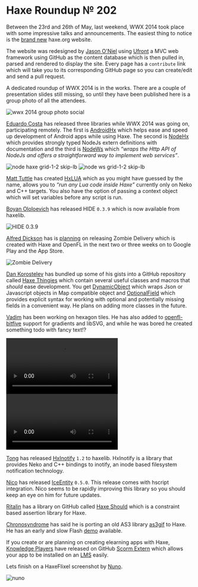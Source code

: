 [_template]: ../templates/roundup.html
[“”]: a ""
# Haxe Roundup № 202

Between the 23rd and 26th of May, last weekend, WWX 2014 took place with some impressive
talks and announcements. The easiest thing to notice is the [brand new][l1] haxe.org website.

The website was redesigned by [Jason O'Niel][tw1] using [Ufront][l2] a MVC web framework
using GitHub as the content database which is then pulled in, parsed and rendered to 
display the site. Every page has a `contribute` link which will take you to its
corresponding GitHub page so you can create/edit and send a pull request.

A dedicated roundup of WWX 2014 is in the works. There are a couple of presentation slides
still missing, so until they have been published here is a group photo of all the attendees.

![wwx 2014 group photo social](/img/wwx/2014/group.png "WWX 2014 Group Attendee Photo")

[Eduardo Costa][bb1] has released three libraries while WWX 2014 was going on,
participating remotely. The first is [AndroidHx][l3] which helps ease and speed up 
development of Android apps while using Haxe. The second is [NodeHx][l4] which
provides strongly typed NodeJs extern definitions with documentation and the
third is [NodeWs][l5] which _“wraps the Http API of NodeJs and offers a straightforward
way to implement web services”_.

![node haxe grid-1-2 skip-lb](/img/202/nodehx.png "NodeHx")
![node ws grid-1-2 skip-lb](/img/202/nodews.png "NodeWs")

[Matt Tuttle][gh1] has created [HxLUA][l6] which as you might have guessed by the name,
allows you to _“run any Lua code inside Haxe”_ currently only on Neko and C++ targets. You
also have the option of passing a context object which will set variables before
any script is run.

[Boyan Ololoevich][tw2] has released HIDE `0.3.9` which is now available from haxelib.

![HIDE 0.3.9](/img/202/hide0.3.9.png "HIDE 0.3.9 with Auto Import")

[Alfred Dickson][gp1] has is [planning][l7] on releasing Zombie Delivery which is created
with Haxe and OpenFL in the next two or three weeks on to Google Play and the App Store.

![Zombie Delivery](/img/202/zombiedelivery.png "Zombie Delivery")

[Dan Korostelev][gh2] has bundled up some of his gists into a GitHub repository called
[Haxe Thingies][l8] which contain several useful classes and macros that _should_
ease development. You get [DynamicObject][l9] which wraps Json or Javascript objects in
Map compatible object and [OptionalField][l10] which provides explicit syntax for 
working with optional and potentially missing fields in a convenient way. He plans
on adding more classes in the future.

[Vadim][gh3] has been working on hexagon tiles. He has
also added to [openfl-bitfive][l11] support for gradients and libSVG, and while he 
was bored he created something todo with fancy text!?

![Transitions demo grid-1-2 skip-lb](/img/202/transitions.mp4 "Transitions!")
![Teleporters demo grid-1-2 skip-lb](/img/202/teleporters.mp4 "Teleporters!")

[Tong][gh6] has released [HxInotify][l12] `1.2` to haxelib. HxInotify is a library that
provides Neko and C++ bindings to inotify, an inode based filesystem notification
technology.

[Nico][tw3] has released [IceEntity][l13] `0.5.0`. This release comes with hscript
integration. Nico seems to be rapidly improving this library so you should keep an
eye on him for future updates.

[Ritalin][gh4] has a library on GitHub called [Haxe Should][l14] which is a constraint
based assertion library for Haxe.

[Chronosyndrome][tw4] has said he is porting an old AS3 library [as3gif][l15] to
Haxe. He has an early and slow Flash [demo][l16] available.

If you create or are planning on creating elearning apps with Haxe, 
[Knowledge Players][gh5] have released on GitHub [Scorm Extern][l17] which
allows your app to be installed on an [LMS][l18] easily.

Lets finish on a HaxeFlixel screenshot by [Nuno][tw5].

![nuno](/img/202/nuno.png "Blue Wizard by Nuno")

[tw1]: https://twitter.com/jayoneil "@jayoneil"
[tw2]: https://twitter.com/As3Boyan "@As3Boyan"
[tw3]: https://twitter.com/nico_m__ "@nico_m__"
[tw4]: https://twitter.com/chronosyndrome "@chronosyndrome"
[tw5]: https://twitter.com/spunkydigital "@spunkydigital"
	
[bb1]: http://mercurial.thelaborat.org/ "@thelaborat"
	
[gh1]: https://github.com/MattTuttle "@MattTuttle"
[gh2]: https://github.com/nadako "@nadako"
[gh3]: https://github.com/YellowAfterlife "@YellowAfterlife"
[gh4]: https://github.com/ritalin "@ritalin"
[gh5]: https://github.com/Knowledge-Players "@Knowledge-Players"
[gh6]: https://github.com/tong "@tong"
	
[gp1]: https://plus.google.com/u/0/113487256962584234772/posts "Alfred Dickson"
	
[l1]: http://haxe.org "The re-designed Haxe Website"
[l2]: https://github.com/ufront/ufront "Ufront a powerful MVC web framework for Haxe"
[l3]: http://mercurial.thelaborat.org/androidhx "AndroidHx on Bitbucket"
[l4]: http://mercurial.thelaborat.org/nodehx "NodeHx on Bitbucket"
[l5]: http://mercurial.thelaborat.org/nodews "NodeWs on Bitbucket"
[l6]: https://github.com/MattTuttle/hx-lua "HxLUA"
[l7]: https://plus.google.com/u/0/113487256962584234772/posts/GgVZdQuwK9i "Zombie Delivery on Google+"
[l8]: https://github.com/nadako/haxe-thingies "Haxe Thingies on GitHub"
[l9]: https://github.com/nadako/haxe-thingies#dynamicobject "DynamicObject"
[l10]: https://github.com/nadako/haxe-thingies#optionalfield "OptionalField"
[l11]: https://github.com/YellowAfterlife/openfl-bitfive "OpenFL Bitfive"
[l12]: https://github.com/tong/hxinotify "HxInotify"
[l13]: https://github.com/NicoM1/IceEntity#hscript-integration "IceEntity 0.5.0"
[l14]: https://github.com/ritalin/haxe-should "Haxe Should on GitHub"
[l15]: https://code.google.com/p/as3gif/ "AS3 Gif"
[l16]: http://chronosyndrome.com/?page_id=67 "Haxe Gif Demo"
[l17]: https://github.com/Knowledge-Players/ScormExtern "Scorm Extern on GitHub"
[l18]: https://en.wikipedia.org/wiki/Learning_management_system "LMS on Wikipedia"

